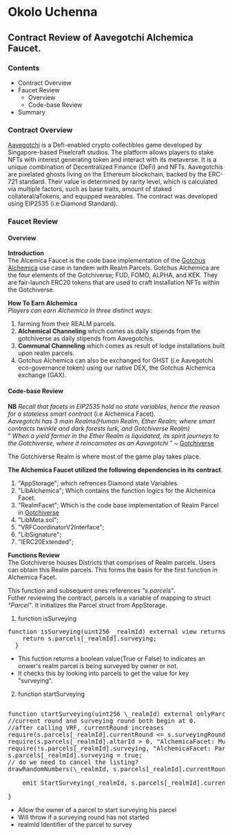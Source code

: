 # Okolo Uchenna

## Contract Review of Aavegotchi Alchemica Faucet.

### Contents

- Contract Overview
- Faucet Review
  - Overview
  - Code-base Review
- Summary

### Contract Overview

[Aavegotchi](https://www.aavegotchi.com/) is a Defi-enabled crypto collectibles game developed by Singapore-based Pixelcraft studios.
The platform allows players to stake NFTs with interest generating token and interact with its metaverse.
It is a unique combination of Decentralized Finance (DeFi) and NFTs.
Aavegotchis are pixelated ghosts living on the Ethereum blockchain, backed by the ERC-721 standard.
Their value is determined by rarity level, which is calculated via multiple factors, such as base traits,
amount of staked collateral/aTokens, and equipped wearables.
The contract was developed using EIP2535 (i.e Diamond Standard).

### Faucet Review

#### Overview

**Introduction** <br>
The Alcemica Faucet is the code base implementation of the [Gotchus Alchemica](https://wiki.aavegotchi.com/en/gotchiverse#gotchus-alchemica) use case in tandem with Realm Parcels.
Gotchus Alchemica are the four elements of the Gotchiverse; FUD, FOMO, ALPHA, and KEK.
They are fair-launch ERC20 tokens that are used to craft Installation NFTs within the Gotchiverse.

**How To Earn Alchemica** <br>
_Players can earn Alchemica in three distinct ways_:

1. farming from their REALM parcels.
2. **Alchemical Channeling** which comes as daily stipends from the gotchiverse as daily stipends from Aavegotchis.
3. **Communal Channeling** which comes as result of lodge installations built upon realm parcels.
4. Gotchus Alchemica can also be exchanged for GHST (i.e Aavegotchi eco-governance token) using our native DEX, the Gotchus Alchemica exchange (GAX).

#### Code-base Review

**NB** _Recall that facets in EIP2535 hold no state variables, hence the reason for a stateless smart contract_ (i.e Alchemica Facet).<br>
_Aavegotchi has 3 main Realms(Human Realm, Ether Realm; where smart contracts twinkle and dark forests lurk, and Gotchiverse Realm)_ <br>
<q>
_When a yield farmer in the Ether Realm is liquidated, its spirit journeys to the Gotchiverse, where it reincarnates as an Aavegotchi_
</q> ~ [Gotchiverse](https://wiki.aavegotchi.com/en/gotchiverse)

The Gotchiverse Realm is where most of the game play takes place.

**The Alchemica Faucet utilized the following dependencies in its contract**.

1. "AppStorage"; which refrences Diamond state Variables.
2. "LibAlchemica"; Which contains the function logics for the Alchemica Facet.
3. "RealmFacet"; Which is the code base implementation of Realm Parcel in [Gotchiverse](https://wiki.aavegotchi.com/en/gotchiverse)
4. "LibMeta.sol";
5. "VRFCoordinatorV2Interface";
6. "LibSignature";
7. "IERC20Extended";

**Functions Review** <br>
The Gotchiverse houses Districts that comprises of Realm parcels. Users can obtain this Realm parcels. This forms the basis for
the first function in Alchemica Facet.

This function and subsequent ones references _"s.parcels"_.<br>
Futher reviewing the contract, parcels is a variable of mapping to struct _"Parcel"_. It initializes the Parcel struct from AppStorage.

1. function isSurveying
<pre>function isSurveying(uint256 _realmId) external view returns (bool) {
    return s.parcels[_realmId].surveying;
  }</pre>

- This fuction returns a boolean value(True or False) to indicates an onwer's realm parcel is being surveyed by owner or not.
- It checks this by looking into parcels to get the value for key "surveying".

2. function startSurveying
<pre>

function startSurveying(uint256 \_realmId) external onlyParcelOwner(\_realmId) gameActive {
//current round and surveying round both begin at 0.
//after calling VRF, currentRound increases
require(s.parcels[_realmId].currentRound <= s.surveyingRound, "AlchemicaFacet: Round not released");
require(s.parcels[_realmId].altarId > 0, "AlchemicaFacet: Must equip Altar");
require(!s.parcels[_realmId].surveying, "AlchemicaFacet: Parcel already surveying");
s.parcels[_realmId].surveying = true;
// do we need to cancel the listing?
drawRandomNumbers(\_realmId, s.parcels[_realmId].currentRound);

    emit StartSurveying(_realmId, s.parcels[_realmId].currentRound);

}</pre>

- Allow the owner of a parcel to start surveying his parcel
- Will throw if a surveying round has not started
- realmId Identifier of the parcel to survey
